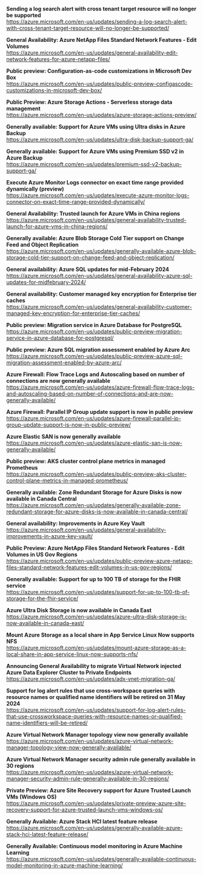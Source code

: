 **Sending a log search alert with cross tenant target resource will no longer be supported**  
https://azure.microsoft.com/en-us/updates/sending-a-log-search-alert-with-cross-tenant-target-resource-will-no-longer-be-supported/


**General Availability: Azure NetApp Files Standard Network Features - Edit Volumes**  
https://azure.microsoft.com/en-us/updates/general-availability-edit-network-features-for-azure-netapp-files/


**Public preview: Configuration-as-code customizations in Microsoft Dev Box**  
https://azure.microsoft.com/en-us/updates/public-preview-configascode-customizations-in-microsoft-dev-box/


**Public Preview: Azure Storage Actions - Serverless storage data management**  
https://azure.microsoft.com/en-us/updates/azure-storage-actions-preview/


**Generally available: Support for Azure VMs using Ultra disks in Azure Backup**  
https://azure.microsoft.com/en-us/updates/ultra-disk-backup-support-ga/


**Generally available: Support for Azure VMs using Premium SSD v2 in Azure Backup**  
https://azure.microsoft.com/en-us/updates/premium-ssd-v2-backup-support-ga/


**Execute Azure Monitor Logs connector on exact time range provided dynamically (preview)**  
https://azure.microsoft.com/en-us/updates/execute-azure-monitor-logs-connector-on-exact-time-range-provided-dynamically/


**General Availability: Trusted launch for Azure VMs in China regions**  
https://azure.microsoft.com/en-us/updates/general-availability-trusted-launch-for-azure-vms-in-china-regions/


**Generally available: Azure Blob Storage Cold Tier support on Change Feed and Object Replication**  
https://azure.microsoft.com/en-us/updates/generally-available-azure-blob-storage-cold-tier-support-on-change-feed-and-object-replication/


**General availability: Azure SQL updates for mid-February 2024**  
https://azure.microsoft.com/en-us/updates/general-availability-azure-sql-updates-for-midfebruary-2024/


**General availability: Customer managed key encryption for Enterprise tier caches**  
https://azure.microsoft.com/en-us/updates/general-availability-customer-managed-key-encryption-for-enterprise-tier-caches/


**Public preview: Migration service in Azure Database for PostgreSQL**  
https://azure.microsoft.com/en-us/updates/public-preview-migration-service-in-azure-database-for-postgresql/


**Public preview: Azure SQL migration assessment enabled by Azure Arc**  
https://azure.microsoft.com/en-us/updates/public-preview-azure-sql-migration-assessment-enabled-by-azure-arc/


**Azure Firewall: Flow Trace Logs and Autoscaling based on number of connections are now generally available**  
https://azure.microsoft.com/en-us/updates/azure-firewall-flow-trace-logs-and-autoscaling-based-on-number-of-connections-and-are-now-generally-available/


**Azure Firewall: Parallel IP Group update support is now in public preview**  
https://azure.microsoft.com/en-us/updates/azure-firewall-parallel-ip-group-update-support-is-now-in-public-preview/


**Azure Elastic SAN is now generally available**  
https://azure.microsoft.com/en-us/updates/azure-elastic-san-is-now-generally-available/


**Public preview: AKS cluster control plane metrics in managed Prometheus**  
https://azure.microsoft.com/en-us/updates/public-preview-aks-cluster-control-plane-metrics-in-managed-prometheus/


**Generally available: Zone Redundant Storage for Azure Disks is now available in Canada Central**  
https://azure.microsoft.com/en-us/updates/generally-available-zone-redundant-storage-for-azure-disks-is-now-available-in-canada-central/


**General availability: Improvements in Azure Key Vault**  
https://azure.microsoft.com/en-us/updates/general-availability-improvements-in-azure-key-vault/


**Public Preview: Azure NetApp Files Standard Network Features - Edit Volumes in US Gov Regions**  
https://azure.microsoft.com/en-us/updates/public-preview-azure-netapp-files-standard-network-features-edit-volumes-in-us-gov-regions/


**Generally available: Support for up to 100 TB of storage for the FHIR service**  
https://azure.microsoft.com/en-us/updates/support-for-up-to-100-tb-of-storage-for-the-fhir-service/


**Azure Ultra Disk Storage is now available in Canada East**  
https://azure.microsoft.com/en-us/updates/azure-ultra-disk-storage-is-now-available-in-canada-east/


**Mount Azure Storage as a local share in App Service Linux Now supports NFS**  
https://azure.microsoft.com/en-us/updates/mount-azure-storage-as-a-local-share-in-app-service-linux-now-supports-nfs/


**Announcing General Availability to migrate Virtual Network injected Azure Data Explorer Cluster to Private Endpoints**  
https://azure.microsoft.com/en-us/updates/adx-vnet-migration-ga/


**Support for log alert rules that use cross-workspace queries with resource names or qualified name identifiers will be retired on 31 May 2024**  
https://azure.microsoft.com/en-us/updates/support-for-log-alert-rules-that-use-crossworkspace-queries-with-resource-names-or-qualified-name-identifiers-will-be-retired/


**Azure Virtual Network Manager topology view now generally available**  
https://azure.microsoft.com/en-us/updates/azure-virtual-network-manager-topology-view-now-generally-available/


**Azure Virtual Network Manager security admin rule generally available in 30 regions**  
https://azure.microsoft.com/en-us/updates/azure-virtual-network-manager-security-admin-rule-generally-available-in-30-regions/


**Private Preview: Azure Site Recovery support for Azure Trusted Launch VMs (Windows OS)**  
https://azure.microsoft.com/en-us/updates/private-preview-azure-site-recovery-support-for-azure-trusted-launch-vms-windows-os/


**Generally Available: Azure Stack HCI latest feature release**  
https://azure.microsoft.com/en-us/updates/generally-available-azure-stack-hci-latest-feature-release/


**Generally Available: Continuous model monitoring in Azure Machine Learning**  
https://azure.microsoft.com/en-us/updates/generally-available-continuous-model-monitoring-in-azure-machine-learning/


